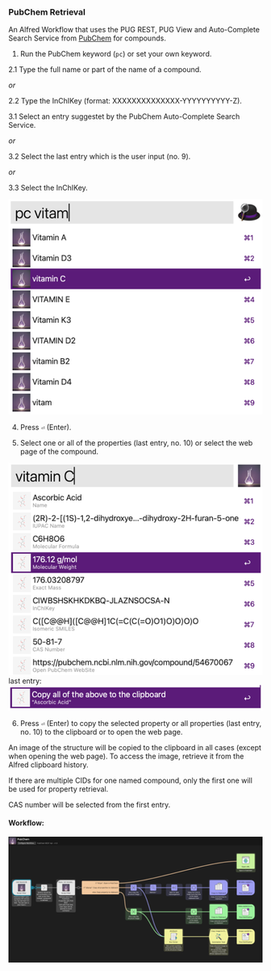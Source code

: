 ### PubChem Retrieval
An Alfred Workflow that uses the PUG REST, PUG View and Auto-Complete Search Service from 
[PubChem](https://pubchem.ncbi.nlm.nih.gov) for compounds. 

1. Run the PubChem keyword (`pc`) or set your own keyword.

2.1 Type the full name or part of the name of a compound.

*or*

2.2 Type the InChIKey (format: XXXXXXXXXXXXXX-YYYYYYYYYY-Z).

3.1 Select an entry suggestet by the PubChem Auto-Complete Search Service.    

*or*  

3.2 Select the last entry which is the user input (no. 9).

*or*

3.3 Select the InChIKey.

![PubChem](images/1.png)

4. Press `⏎` (Enter).

5. Select one or all of the properties (last entry, no. 10) or select the web page of the compound.

![PubChem](images/2.png)    
last entry: 
![PubChem](images/3.png)

6. Press `⏎` (Enter) to copy the selected property or all properties (last entry, no. 10) to the clipboard or to open the web page.

An image of the structure will be copied to the clipboard in all cases (except when opening the web page). To access the image, retrieve it from the Alfred clipboard history.

If there are multiple CIDs for one named compound, only the first one will be used for property retrieval.

CAS number will be selected from the first entry.

#### Workflow:
![PubChem Workflow](images/workflow.png)
